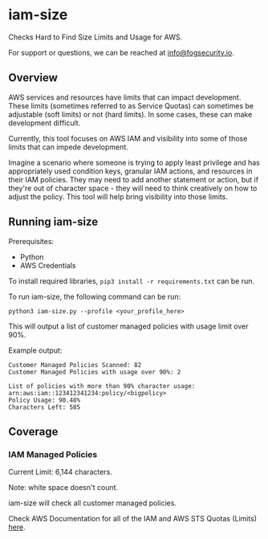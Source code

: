 # iam-size
Checks Hard to Find Size Limits and Usage for AWS.

For support or questions, we can be reached at info@fogsecurity.io.

## Overview

AWS services and resources have limits that can impact development.  These limits (sometimes referred to as Service Quotas) can sometimes be adjustable (soft limits) or not (hard limits).  In some cases, these can make development difficult.  

Currently, this tool focuses on AWS IAM and visibility into some of those limits that can impede development.  

Imagine a scenario where someone is trying to apply least privilege and has appropriately used condition keys, granular IAM actions, and resources in their IAM policies.  They may need to add another statement or action, but if they're out of character space - they will need to think creatively on how to adjust the policy.  This tool will help bring visibility into those limits.

## Running iam-size

Prerequisites:
* Python
* AWS Credentials

To install required libraries, `pip3 install -r requirements.txt` can be run.

To run iam-size, the following command can be run:

```
python3 iam-size.py --profile <your_profile_here>
```

This will output a list of customer managed policies with usage limit over 90%.

Example output:

```
Customer Managed Policies Scanned: 82
Customer Managed Policies with usage over 90%: 2

List of policies with more than 90% character usage: 
arn:aws:iam::123412341234:policy/<bigpolicy>
Policy Usage: 90.48%
Characters Left: 585
```

## Coverage

### IAM Managed Policies

Current Limit: 6,144 characters.  

Note: white space doesn't count.

iam-size will check all customer managed policies.



Check AWS Documentation for all of the IAM and AWS STS Quotas (Limits) [here](https://docs.aws.amazon.com/IAM/latest/UserGuide/reference_iam-quotas.html).